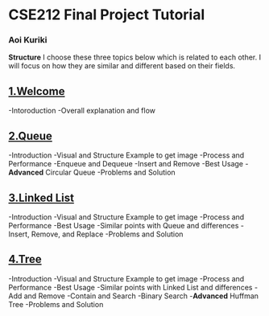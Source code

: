 # CSE212 Final Project Tutorial
### Aoi Kuriki


__Structure__
I choose these three topics below which is related to each other. I will focus on how they are similar and different based on their fields.

## [1.Welcome](0-welcome.md)
-Intoroduction
-Overall explanation and flow
## [2.Queue](1-queue.md)
-Introduction
-Visual and Structure Example to get image
-Process and Performance
-Enqueue and Dequeue
-Insert and Remove
-Best Usage
-__Advanced__ Circular Queue
-Problems and Solution
## [3.Linked List](2-linkedList.md)
-Introduction
-Visual and Structure Example to get image
-Process and Performance
-Best Usage
-Similar points with Queue and differences
-Insert,  Remove, and Replace
-Problems and Solution
## [4.Tree](3-tree.md)
-Introduction
-Visual and Structure Example to get image
-Process and Performance
-Best Usage
-Similar points with Linked List and differences
-Add and Remove
-Contain and Search
-Binary Search
-__Advanced__ Huffman Tree
-Problems and Solution
